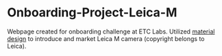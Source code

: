 # Onboarding-Project-Leica-M
Webpage created for onboarding challenge at ETC Labs. Utilized [material design](<https://materializecss.com/>) to introduce and market Leica M camera (copyright belongs to Leica). 

